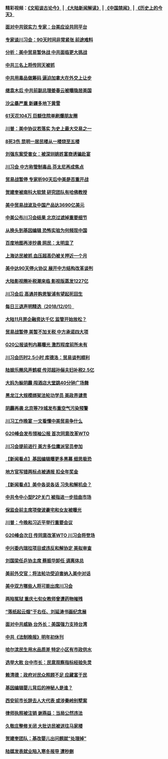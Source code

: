 #### 精彩视频：[《文昭谈古论今》](https://github.com/gfw-breaker/wenzhao/blob/master/README.md?t=12030031) | [《大陆新闻解读》](https://github.com/gfw-breaker/ntdtv-comedy/blob/master/README.md?t=12030031) | [《中国禁闻》](https://github.com/gfw-breaker/ntdtv-news/blob/master/README.md?t=12030031) | [《历史上的今天》](https://github.com/gfw-breaker/today-in-history/blob/master/README.md?t=12030031) 

#### [面对中共锐实力 专家：台美应设共同平台](../pages/nsc413/n10886731.md?t=12030031) 

#### [专家谈川习会：90天时间非常紧张 前途难料](../pages/nsc413/n10887249.md?t=12030031) 

#### [分析：美中贸易暂休战 中共面临更大挑战](../pages/nsc413/n10887001.md?t=12030031) 

#### [中共三名上将传同天被抓](../pages/nsc413/n10887212.md?t=12030031) 

#### [中共用毒品做筹码 逼迫加拿大在外交上让步](../pages/nsc413/n10887094.md?t=12030031) 

#### [继袁木后 中共前副总理姜春云被曝隐居美国](../pages/nsc413/n10886824.md?t=12030031) 

#### [沙尘暴严重 新疆多地下黄雪](../pages/nsc413/n10886968.md?t=12030031) 

#### [61天花104万 巨额住院单刷爆朋友圈](../pages/nsc413/n10886794.md?t=12030031) 

#### [川普：美中协议若落实 为史上最大交易之一](../pages/nsc413/n10886854.md?t=12030031) 

#### [8死3伤 昆明一居民楼从一楼烧至五楼](../pages/nsc413/n10886815.md?t=12030031) 

#### [刘强东案受害女：被深圳姚姓富商诱骗赴宴](../pages/nsc413/n10886827.md?t=12030031) 

#### [川习会 中方称管制毒品 芬太尼再成焦点](../pages/nsc413/n10886698.md?t=12030031) 


#### [贸易战暂停 专家析90天后中美是否重开战](../pages/nsc413/n10886678.md?t=12030031) 

#### [贺建奎被南科大软禁 研究团队有哈佛教授](../pages/nsc413/n10886547.md?t=12030031) 

#### [美中贸易战波及中国产品达3690亿美元](../pages/nsc413/n10886074.md?t=12030031) 

#### [中美公布川习会结果 北京过滤掉重要细节](../pages/nsc413/n10886595.md?t=12030031) 

#### [从换头到基因编辑 恐怖实验为何频现中国](../pages/nsc413/n10886378.md?t=12030031) 

#### [百度地图再涉抄袭 网民：太明显了](../pages/nsc413/n10886184.md?t=12030031) 

#### [上海访民被抓 血压超高仍被关押近一个月](../pages/nsc413/n10886301.md?t=12030031) 

#### [美中达90天停火协议 展开中方结构改革谈判](../pages/nsc413/n10886295.md?t=12030031) 

#### [大陆影视圈补税潮来临 影视版蒸发1227亿](../pages/nsc413/n10886164.md?t=12030031) 

#### [川习会后 高通并购恩智浦有望起死回生](../pages/nsc413/n10886262.md?t=12030031) 

#### [每日三退声明精选（2018/12/01）](../pages/nsc413/n10886267.md?t=12030031) 

#### [大陆11月房企融资达千亿 监管开始放松？](../pages/nsc413/n10885403.md?t=12030031) 

#### [贸易战暂停 美暂不加关税 中方承诺四大项](../pages/nsc413/n10885998.md?t=12030031) 

#### [G20公报谈判内幕曝光 激烈程度前所未有](../pages/nsc413/n10886135.md?t=12030031) 

#### [川习会历时2.5小时 库德洛：贸易谈判顺利](../pages/nsc413/n10886126.md?t=12030031) 

#### [陆娱乐圈风声鹤唳 传邓超孙俪夫妇补税2.5亿](../pages/nsc413/n10886091.md?t=12030031) 

#### [大妈为躲阴霾 闯酒店大堂跳40分钟广场舞](../pages/nsc413/n10885984.md?t=12030031) 

#### [黑龙江大规模绑架法轮功学员 美政界谴责](../pages/nsc413/n10885824.md?t=12030031) 

#### [阴霾再袭 北京等79城发布重空气污染预警](../pages/nsc413/n10886068.md?t=12030031) 

#### [川习工作晚宴 一文看懂中美贸易争什么](../pages/nsc413/n10885926.md?t=12030031) 

#### [G20峰会发布领袖公报 首次同意改革WTO](../pages/nsc413/n10885805.md?t=12030031) 

#### [川习会提前进行 美方多位鹰派官员参加](../pages/nsc413/n10885934.md?t=12030031) 

#### [【新闻看点】基因编辑曝更多黑幕 细思极恐](../pages/nsc413/n10885599.md?t=12030031) 

#### [地方官写错两标点被通报 扣全年奖金](../pages/nsc413/n10885823.md?t=12030031) 

#### [【新闻看点】美中各说各话 习失和解机会？](../pages/nsc413/n10885600.md?t=12030031) 

#### [中共令中小型P2P关门 被指进一步扭曲市场](../pages/nsc413/n10885097.md?t=12030031) 

#### [保监会前主席项俊波豪宅和女友被曝光](../pages/nsc413/n10885595.md?t=12030031) 

#### [川普：今晚和习近平举行重要会议](../pages/nsc413/n10885728.md?t=12030031) 

#### [G20峰会次日 传同意改革WTO 川习会将登场](../pages/nsc413/n10885625.md?t=12030031) 

#### [中兴委内瑞拉项目或违反和解协定 美拟审查](../pages/nsc413/n10885649.md?t=12030031) 

#### [刘国梁任乒协主席 蔡振华卸任 调离体总](../pages/nsc413/n10885581.md?t=12030031) 

#### [美前外交官：将法轮功受迫害纳入美中对话](../pages/nsc413/n10884818.md?t=12030031) 

#### [美中双方哪些人将可能出席川习会](../pages/nsc413/n10885005.md?t=12030031) 

#### [两陷冤狱 重庆七旬女教师曾遭药物摧残](../pages/nsc413/n10883689.md?t=12030031) 

#### [“落纸起云烟”于右任、刘延涛书画纪念展](../pages/nsc413/n10885419.md?t=12030031) 


#### [面对中共威胁  台外长：美国强力支持台湾](../pages/nsc413/n10885378.md?t=12030031) 

#### [中共《法制晚报》明年初休刊](../pages/nsc413/n10885380.md?t=12030031) 

#### [哈尔滨民生用水品质差 特定小区有市政供水](../pages/nsc413/n10885275.md?t=12030031) 

#### [选举大败 台中市长：民意观察指标经验失灵](../pages/nsc413/n10885278.md?t=12030031) 

#### [赖清德：政府对民众照顾不足 应藏富于民](../pages/nsc413/n10885348.md?t=12030031) 

#### [基因编辑婴儿背后的神秘人是谁？](../pages/nsc413/n10885304.md?t=12030031) 

#### [西安前市长辞去人大代表 或涉秦岭别墅案](../pages/nsc413/n10885276.md?t=12030031) 

#### [律师执照被注销 谢燕益：当局公然违法](../pages/nsc413/n10885135.md?t=12030031) 

#### [久敬庄整修关闭 大批访民被送往马家楼](../pages/nsc413/n10885010.md?t=12030031) 

#### [贺建奎团队：基改婴儿出问题就“处理掉”](../pages/nsc413/n10885039.md?t=12030031) 

#### [陆媒发表就业陷入寒冬报导 遭秒删](../pages/nsc413/n10884792.md?t=12030031) 

